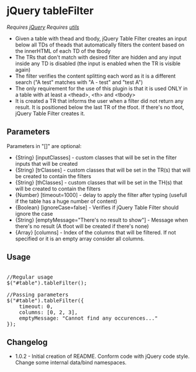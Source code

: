 jQuery tableFilter
==================
*Requires [jQuery](http://jquery.com/)*
*Requires [utils](https://github.com/FagnerMartinsBrack/jQuery-Table-Filter/blob/master/src/utils.js)*

* Given a table with thead and tbody, jQuery Table Filter creates an input below all TDs of theads that automatically filters the content based on the innerHTML of each TD of the tbody
* The TRs that don't match with desired filter are hidden and any input inside any TD is disabled (the input is enabled when the TR is visible again)
* The filter verifies the content splitting each word as it is a different search ("A test" matches with "A - test" and "test A")
* The only requirement for the use of this plugin is that it is used ONLY in a table with at least a &lt;thead&gt;, &lt;th&gt; and &lt;tbody&gt;
* It is created a TR that informs the user when a filter did not return any result. It is positioned below the last TR of the tfoot. If there's no tfoot, jQuery Table Filter creates it.

Parameters
----------
Parameters in "[]" are optional:
* {String} [inputClasses] - custom classes that will be set in the filter inputs that will be created
* {String} [trClasses] - custom classes that will be set in the TR(s) that will be created to contain the filters
* {String} [thClasses] - custom classes that will be set in the TH(s) that will be created to contain the filters
* {Number} [timeout=1000] - delay to apply the filter after typing (usefull if the table has a huge number of content)
* {Boolean} [ignoreCase=false] - Verifies if jQuery Table Filter should ignore the case
* {String} [emptyMessage="There's no result to show"] - Message when there's no result (A tfoot will be created if there's none)
* {Array} [columns] - Index of the columns that will be filtered. If not specified or it is an empty array consider all columns.

Usage
-----
<pre>

//Regular usage
$("#table").tableFilter();

//Passing parameters
$("#table").tableFilter({
    timeout: 0,
    columns: [0, 2, 3],
    emptyMessage: "Cannot find any occurences..."
});
</pre>

Changelog
--------
* 1.0.2 - Initial creation of README. Conform code with jQuery code style. Change some internal data/bind namespaces.
